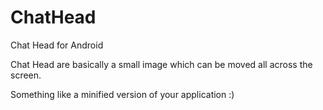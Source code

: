 ChatHead
========

Chat Head for Android

Chat Head are basically a small image which can be moved all across the screen.

Something like a minified version of your application :)
